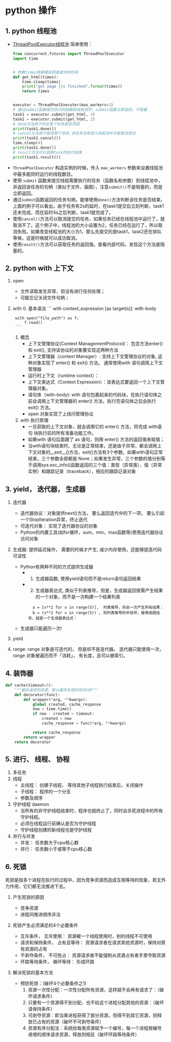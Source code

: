 # python 操作

## 1. python 线程池
 - [ThreadPoolExecutor线程池](https://www.jianshu.com/p/b9b3d66aa0be)
 简单使用： 
    ```python 
    from concurrent.futures import ThreadPoolExecutor
    import time
    
    
    # 参数times用来模拟网络请求的时间
    def get_html(times):
        time.sleep(times)
        print("get page {}s finished".format(times))
        return times
    
    
    executor = ThreadPoolExecutor(max_workers=2)
    # 通过submit函数提交执行的函数到线程池中，submit函数立即返回，不阻塞
    task1 = executor.submit(get_html, 3)
    task2 = executor.submit(get_html, 2)
    # done方法用于判定某个任务是否完成
    print(task1.done())
    # cancel方法用于取消某个任务,该任务没有放入线程池中才能取消成功
    print(task2.cancel())
    time.sleep(4)
    print(task1.done())
    # result方法可以获取task的执行结果
    print(task1.result())
    ```
 - `ThreadPoolExecutor` 构造实例的时候，传入 `max_workers` 参数来设置线程池中最多能同时运行的线程数目。
 - 使用 `submit` 函数来提交线程需要执行的任务（函数名和参数）到线程池中，并返回该任务的句柄（类似于文件、画图），注意`submit()`不是阻塞的，而是立即返回。
 - 通过`submit`函数返回的任务句柄，能够使用`done()`方法判断该任务是否结束。上面的例子可以看出，由于任务有2s的延时，在task1提交后立刻判断，task1还未完成，而在延时4s之后判断，task1就完成了。
 - 使用`cancel()`方法可以取消提交的任务，如果任务已经在线程池中运行了，就取消不了。这个例子中，线程池的大小设置为2，任务已经在运行了，所以取消失败。如果改变线程池的大小为1，那么先提交的是task1，task2还在排队等候，这是时候就可以成功取消。
 - 使用`result()`方法可以获取任务的返回值。查看内部代码，发现这个方法是阻塞的。

## 2. python with 上下文
1. open 
    - 文件读取发生异常，但没有进行任何处理；
    - 可能忘记关闭文件句柄；
2. with
    0. 基本语法
        ```
        with context_expression [as target(s)]:
            with-body 
       
        with open("file_path") as f:
            f.read()
        ```
    1. 概念
        - 上下文管理协议(Context ManagementProtocol)： 包含方法enter() 和 exit(), 支持该协议的对象要实现这两种方法
        - 上下文管理器（context Manager）: 支持上下文管理协议的对象, 这种对象实现了 enter() 和 exit() 方法。 通常使用with 语句调用上下文管理器
        - 运行时上下文（runtime context）： 
        - 上下文表达式（Context Expression）：该表达式要返回一个上下文管理器对象。
        - 语句体（with-body): with 语句包裹起来的代码块，在执行语句体之前会调用上下文管理器的 enter() 方法，执行完语句体之后会执行 exit() 方法。
        - open 对象实现了上线问管理协议
    2. with 执行原理
        - 一旦获取的上下文对象，就会调用它的 enter() 方法，将完成 with语句 块执行前的所有准备功能工作。
        - 如果with 语句后面跟了 as 语句，则用 enter() 方法的返回值来赋值；
        - 当with语句块结束时，无论是正常结束，还是由于异常，都会调用上下文对象的__exit__()方法，exit()方法有3个参数，如果with语句正常结束，三个参数全部都是 None；如果发生异常，三个参数的值分别等于调用sys.exc_info()函数返回的三个值：类型（异常类）、值（异常实例）和跟踪记录（traceback），相应的跟踪记录对象
    
## 3. yield， 迭代器， 生成器
1. 迭代器
    - 迭代器协议：对象提供next()方法， 要么返回迭代中的下一项， 要么引起一个StopIteration异常，终止迭代
    - 可迭代对象： 实现了迭代器协议的对象
    - Python的内置工具(如for循环，sum，min，max函数等)使用迭代器协议访问对象
    
2. 生成器: 提供延迟操作， 需要的时候才产生, 减少内存使用，还能够提高代码可读性
    - Python有两种不同的方式提供生成器
        - 1. 生成器函数, 使用yield语句而不是return语句返回结果
        - 2. 生成器表达式, 类似于列表推导，但是，生成器返回按需产生结果的一个对象，而不是一次构建一个结果列表
            ```
              a = [x**2 for x in range(5)],  列表推导，将会一次产生所有结果：
              b = (x**2 for x in range(5)) , 将列表推导的中括号，替换成圆括号，就是一个生成器表达式：
            ```
    - 生成器只能遍历一次!
    
3. yield 
4. range: range 对象是可迭代的， 但是却不是迭代器。 迭代器只能使用一次，  range 对象被遍历而不「消耗」， 有长度，且可以被索引。
    
## 4. 装饰器
```python
def cache(timeout=5):
    """缓存请求的资源，默认缓存失效时间为5秒"""
    def decorator(func):
        def wrapper(*arg, **kwargs):
            global created, cache_response
            now = time.time()
            if now - created > timeout:
                created = now
                cache_response = func(*arg, **kwargs)

            return cache_response
        return wrapper
    return decorator
```
## 5. 进行、 线程、 协程
1. 多任务
2. 线程
    - 主线程： 创建子线程， 等待其他子线程执行结束后，关闭操作
    - 子线程： 程序的一个分支
    - 参数及顺序
3. 守护线程 daemon 
    - 当所有的非守护线程结束时，程序也就终止了，同时会杀死进程中的所有守护线程。
    - 必须在线程运行前确认是否为守护线程
    - 守护线程创建的新线程也是守护线程
4. 并行与并发
    - 并发： 任务数大于cpu核心数
    - 并行： 任务数小于或等于cpu核心数


## 6. 死锁
死锁是指多个进程在执行的过程中，因为竞争资源而造成互相等待的现象，若无外力作用，它们都无法推进下去。

1. 产生死锁的原因
    - 竞争资源
    - 进程间推进顺序非法

2. 死锁产生必须满足的4个必要条件
    - 互斥条件， 互斥使用： 资源被一个线程使用时，别的线程不可使用
    - 请求和保持条件， 占有且等待： 资源请求者在请求其他资源时，保持对原有资源的占有
    - 不剥夺条件， 不可抢占： 资源请求者不能强制从资源占有者手里夺取资源
    - 环路等待条件， 循环等待： 形成环路
3. 解决死锁的基本方法
    -  预防死锁：(破坏4个必要条件之1) 
        1. 资源一次性分配：一次性分配所有资源，这样就不会再有请求了：（破坏请求条件）
        2. 只要有一个资源得不到分配，也不给这个进程分配其他的资源：（破坏请保持条件）
        3. 可剥夺资源：即当某进程获得了部分资源，但得不到其它资源，则释放已占有的资源（破坏不可剥夺条件）
        4. 资源有序分配法：系统给每类资源赋予一个编号，每一个进程按编号递增的顺序请求资源，释放则相反（破坏环路等待条件）
        

